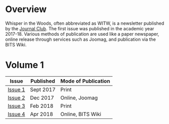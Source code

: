 <!-- TITLE: Whispers In The Woods -->
<!-- SUBTITLE: Whispers in the Woods is a bi-semesterly newsletter published by Journal Club. -->

# Overview
Whisper in the Woods, often abbreviated as WITW, is a newsletter published by the [Journal Club](/orgs/journal-club). The first issue was published in the academic year 2017-18. Various methods of publication are used like a paper newspaper, online release through services such as Joomag, and publication via the BITS Wiki.  

# Volume 1
<center>

| Issue | Published | Mode of Publication |
| --- | --- | --- |
| [Issue 1](/news/witw/1-1) | Sept 2017 | Print |
| [Issue 2](/news/witw/1-2) | Dec 2017 | Online, Joomag |
| [Issue 3](/news/witw/1-3) | Feb 2018 | Print |
| [Issue 4](/news/witw/vol-1/4) | Apr 2018 | Online, BITS Wiki |

</center>